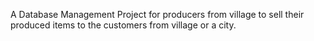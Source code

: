 A Database Management Project for producers from village to sell their produced items to the customers from village or a city.
